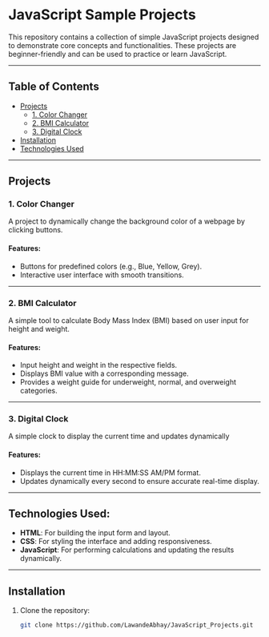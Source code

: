 # JavaScript Sample Projects

This repository contains a collection of simple JavaScript projects designed to demonstrate core concepts and functionalities. These projects are beginner-friendly and can be used to practice or learn JavaScript.

---

## Table of Contents

- [Projects](#projects)
  - [1. Color Changer](#1-color-changer)
  - [2. BMI Calculator](#2-bmi-calculator)
  - [3. Digital Clock](#3-digital-clock)
- [Installation](#installation)
- [Technologies Used](#technologies-used)

---

## Projects

### 1. Color Changer
A project to dynamically change the background color of a webpage by clicking buttons.

#### Features:
- Buttons for predefined colors (e.g., Blue, Yellow, Grey).
- Interactive user interface with smooth transitions.
---

### 2. BMI Calculator
A simple tool to calculate Body Mass Index (BMI) based on user input for height and weight.

#### Features:
- Input height and weight in the respective fields.
- Displays BMI value with a corresponding message.
- Provides a weight guide for underweight, normal, and overweight categories.

---
### 3. Digital Clock
A simple clock to display the current time and updates dynamically
#### Features:
- Displays the current time in HH:MM:SS AM/PM format.
- Updates dynamically every second to ensure accurate real-time display.
---
## Technologies Used:
- **HTML**: For building the input form and layout.
- **CSS**: For styling the interface and adding responsiveness.
- **JavaScript**: For performing calculations and updating the results dynamically.

---
## Installation

1. Clone the repository:
   ```bash
   git clone https://github.com/LawandeAbhay/JavaScript_Projects.git
